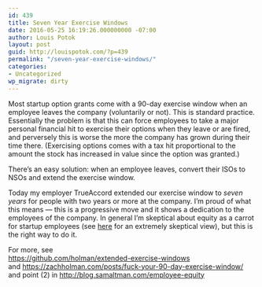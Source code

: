 ```yaml
---
id: 439
title: Seven Year Exercise Windows
date: 2016-05-25 16:19:26.000000000 -07:00
author: Louis Potok
layout: post
guid: http://louispotok.com/?p=439
permalink: "/seven-year-exercise-windows/"
categories:
- Uncategorized
wp_migrate: dirty
---
```

Most startup option grants come with a 90-day exercise window when an employee leaves the company (voluntarily or not). This is standard practice. Essentially the problem is that this can force employees to take a major personal financial hit to exercise their options when they leave or are fired, and perversely this is worse the more the company has grown during their time there. (Exercising options comes with a tax hit proportional to the amount the stock has increased in value since the option was granted.)

There&#8217;s an easy solution: when an employee leaves, convert their ISOs to NSOs and extend the exercise window.

Today my employer TrueAccord extended our exercise window to _seven years_ for people with two years or more at the company. I&#8217;m proud of what this means &#8212; this is a progressive move and it shows a dedication to the employees of the company. In general I&#8217;m skeptical about equity as a carrot for startup employees (see [here](https://write.danilocampos.com/startup-equity-benefits-your-boss-not-you-7a3254370806#.zc7vf6dmy) for an extremely skeptical view), but this is the right way to do it.

For more, see  
https://github.com/holman/extended-exercise-windows  
and https://zachholman.com/posts/fuck-your-90-day-exercise-window/  
and point (2) in http://blog.samaltman.com/employee-equity